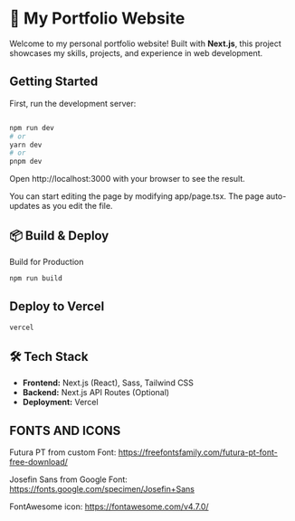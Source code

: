 # 🚀 My Portfolio Website  

Welcome to my personal portfolio website! Built with **Next.js**, this project showcases my skills, projects, and experience in web development.  

## Getting Started

First, run the development server:
```bash

npm run dev
# or
yarn dev
# or
pnpm dev
```
Open http://localhost:3000 with your browser to see the result.

You can start editing the page by modifying app/page.tsx. The page auto-updates as you edit the file.



## 📦 Build & Deploy
Build for Production
```bash
npm run build
```
## Deploy to Vercel
```bash
vercel
```
## 🛠️ Tech Stack  

- **Frontend:** Next.js (React), Sass, Tailwind CSS  
- **Backend:** Next.js API Routes (Optional)  
- **Deployment:** Vercel  

## FONTS AND ICONS
Futura PT from custom Font: https://freefontsfamily.com/futura-pt-font-free-download/

Josefin Sans from Google Font: https://fonts.google.com/specimen/Josefin+Sans

FontAwesome icon: https://fontawesome.com/v4.7.0/


